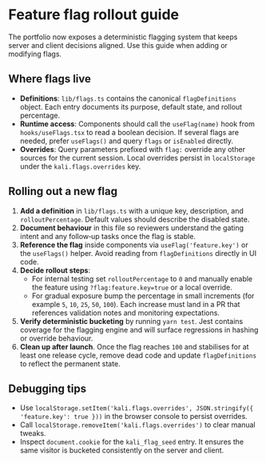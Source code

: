 # Feature flag rollout guide

The portfolio now exposes a deterministic flagging system that keeps server and
client decisions aligned. Use this guide when adding or modifying flags.

## Where flags live

- **Definitions**: `lib/flags.ts` contains the canonical `flagDefinitions`
  object. Each entry documents its purpose, default state, and rollout
  percentage.
- **Runtime access**: Components should call the `useFlag(name)` hook from
  `hooks/useFlags.tsx` to read a boolean decision. If several flags are needed,
  prefer `useFlags()` and query `flags` or `isEnabled` directly.
- **Overrides**: Query parameters prefixed with `flag:` override any other
  sources for the current session. Local overrides persist in
  `localStorage` under the `kali.flags.overrides` key.

## Rolling out a new flag

1. **Add a definition** in `lib/flags.ts` with a unique key, description, and
   `rolloutPercentage`. Default values should describe the disabled state.
2. **Document behaviour** in this file so reviewers understand the gating
   intent and any follow‑up tasks once the flag is stable.
3. **Reference the flag** inside components via `useFlag('feature.key')` or the
   `useFlags()` helper. Avoid reading from `flagDefinitions` directly in UI
   code.
4. **Decide rollout steps**:
   - For internal testing set `rolloutPercentage` to `0` and manually enable the
     feature using `?flag:feature.key=true` or a local override.
   - For gradual exposure bump the percentage in small increments (for example
     `5`, `10`, `25`, `50`, `100`). Each increase must land in a PR that
     references validation notes and monitoring expectations.
5. **Verify deterministic bucketing** by running `yarn test`. Jest contains
   coverage for the flagging engine and will surface regressions in hashing or
   override behaviour.
6. **Clean up after launch**. Once the flag reaches `100` and stabilises for at
   least one release cycle, remove dead code and update `flagDefinitions` to
   reflect the permanent state.

## Debugging tips

- Use `localStorage.setItem('kali.flags.overrides', JSON.stringify({
  'feature.key': true }))` in the browser console to persist overrides.
- Call `localStorage.removeItem('kali.flags.overrides')` to clear manual tweaks.
- Inspect `document.cookie` for the `kali_flag_seed` entry. It ensures the same
  visitor is bucketed consistently on the server and client.

